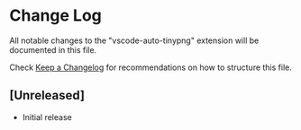 # Change Log

All notable changes to the "vscode-auto-tinypng" extension will be documented in this file.

Check [Keep a Changelog](http://keepachangelog.com/) for recommendations on how to structure this file.

## [Unreleased]

- Initial release